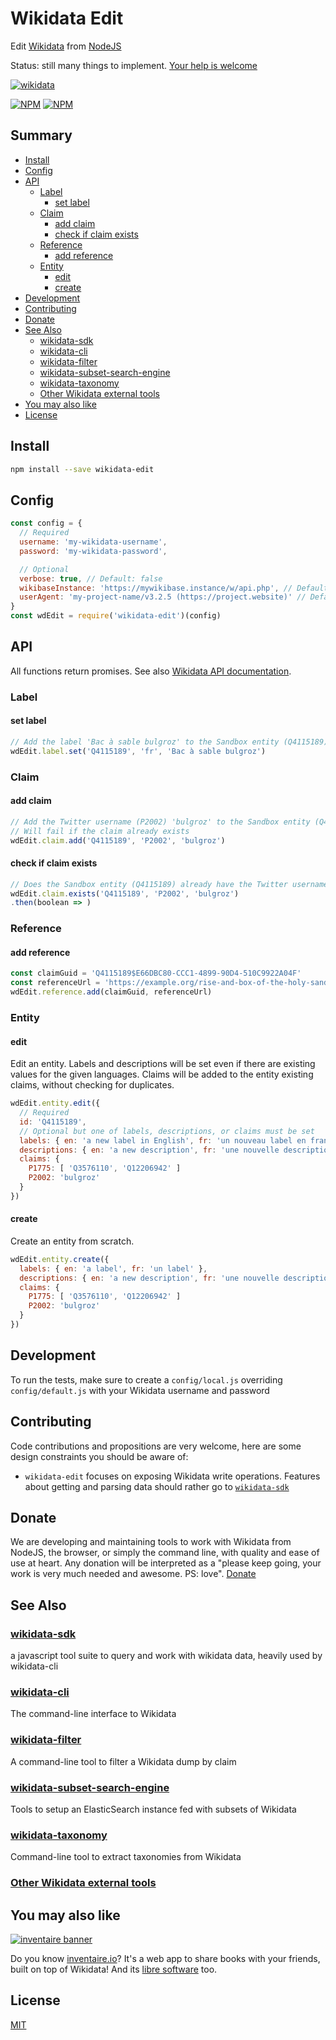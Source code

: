 # Wikidata Edit
Edit [Wikidata](https://wikidata.org) from [NodeJS](https://nodejs.org)

Status: still many things to implement. [Your help is welcome](#contributing)

[![wikidata](https://raw.githubusercontent.com/maxlath/wikidata-sdk/master/assets/wikidata.jpg)](https://wikidata.org)

[![NPM](https://nodei.co/npm/wikidata-edit.png?stars&downloads&downloadRank)](https://npmjs.com/package/wikidata-edit/) [![NPM](https://nodei.co/npm-dl/wikidata-edit.png?months=6&height=3)](https://npmjs.com/package/wikidata-edit/)

## Summary
<!-- START doctoc generated TOC please keep comment here to allow auto update -->
<!-- DON'T EDIT THIS SECTION, INSTEAD RE-RUN doctoc TO UPDATE -->


- [Install](#install)
- [Config](#config)
- [API](#api)
  - [Label](#label)
    - [set label](#set-label)
  - [Claim](#claim)
    - [add claim](#add-claim)
    - [check if claim exists](#check-if-claim-exists)
  - [Reference](#reference)
    - [add reference](#add-reference)
  - [Entity](#entity)
    - [edit](#edit)
    - [create](#create)
- [Development](#development)
- [Contributing](#contributing)
- [Donate](#donate)
- [See Also](#see-also)
  - [wikidata-sdk](#wikidata-sdk)
  - [wikidata-cli](#wikidata-cli)
  - [wikidata-filter](#wikidata-filter)
  - [wikidata-subset-search-engine](#wikidata-subset-search-engine)
  - [wikidata-taxonomy](#wikidata-taxonomy)
  - [Other Wikidata external tools](#other-wikidata-external-tools)
- [You may also like](#you-may-also-like)
- [License](#license)

<!-- END doctoc generated TOC please keep comment here to allow auto update -->

## Install
```sh
npm install --save wikidata-edit
```

## Config
```js
const config = {
  // Required
  username: 'my-wikidata-username',
  password: 'my-wikidata-password',

  // Optional
  verbose: true, // Default: false
  wikibaseInstance: 'https://mywikibase.instance/w/api.php', // Default: https://www.wikidata.org/w/api.php
  userAgent: 'my-project-name/v3.2.5 (https://project.website)' // Default: `wikidata-edit/${pkg.version} (https://github.com/maxlath/wikidata-edit)`
}
const wdEdit = require('wikidata-edit')(config)
```

## API

All functions return promises.
See also [Wikidata API documentation](https://www.wikidata.org/w/api.php).

### Label
#### set label
```js
// Add the label 'Bac à sable bulgroz' to the Sandbox entity (Q4115189) in French
wdEdit.label.set('Q4115189', 'fr', 'Bac à sable bulgroz')
```

### Claim
#### add claim
```js
// Add the Twitter username (P2002) 'bulgroz' to the Sandbox entity (Q4115189)
// Will fail if the claim already exists
wdEdit.claim.add('Q4115189', 'P2002', 'bulgroz')
```
#### check if claim exists
```js
// Does the Sandbox entity (Q4115189) already have the Twitter username (P2002) 'bulgroz'?
wdEdit.claim.exists('Q4115189', 'P2002', 'bulgroz')
.then(boolean => )
```

### Reference

#### add reference

```js
const claimGuid = 'Q4115189$E66DBC80-CCC1-4899-90D4-510C9922A04F'
const referenceUrl = 'https://example.org/rise-and-box-of-the-holy-sand-box'
wdEdit.reference.add(claimGuid, referenceUrl)
```

### Entity

#### edit
Edit an entity. Labels and descriptions will be set even if there are existing values for the given languages. Claims will be added to the entity existing claims, without checking for duplicates.
```js
wdEdit.entity.edit({
  // Required
  id: 'Q4115189',
  // Optional but one of labels, descriptions, or claims must be set
  labels: { en: 'a new label in English', fr: 'un nouveau label en français' },
  descriptions: { en: 'a new description', fr: 'une nouvelle description' },
  claims: {
    P1775: [ 'Q3576110', 'Q12206942' ]
    P2002: 'bulgroz'
  }
})
```

#### create
Create an entity from scratch.
```js
wdEdit.entity.create({
  labels: { en: 'a label', fr: 'un label' },
  descriptions: { en: 'a new description', fr: 'une nouvelle description' },
  claims: {
    P1775: [ 'Q3576110', 'Q12206942' ]
    P2002: 'bulgroz'
  }
})
```

## Development

To run the tests, make sure to create a `config/local.js` overriding `config/default.js` with your Wikidata username and password

## Contributing

Code contributions and propositions are very welcome, here are some design constraints you should be aware of:
* `wikidata-edit` focuses on exposing Wikidata write operations. Features about getting and parsing data should rather go to [`wikidata-sdk`](https://github.com/maxlath/wikidata-sdk)

## Donate

We are developing and maintaining tools to work with Wikidata from NodeJS, the browser, or simply the command line, with quality and ease of use at heart. Any donation will be interpreted as a "please keep going, your work is very much needed and awesome. PS: love". [Donate](https://liberapay.com/WikidataJS)

## See Also

### [wikidata-sdk](https://github.com/maxlath/wikidata-sdk)
a javascript tool suite to query and work with wikidata data, heavily used by wikidata-cli

### [wikidata-cli](https://github.com/maxlath/wikidata-cli)
The command-line interface to Wikidata

### [wikidata-filter](https://github.com/maxlath/wikidata-filter)
A command-line tool to filter a Wikidata dump by claim

### [wikidata-subset-search-engine](https://github.com/inventaire/wikidata-subset-search-engine)
Tools to setup an ElasticSearch instance fed with subsets of Wikidata

### [wikidata-taxonomy](https://github.com/nichtich/wikidata-taxonomy)
Command-line tool to extract taxonomies from Wikidata

### [Other Wikidata external tools](https://www.wikidata.org/wiki/Wikidata:Tools/External_tools)

## You may also like

[![inventaire banner](https://inventaire.io/public/images/inventaire-brittanystevens-13947832357-CC-BY-lighter-blue-4-banner-500px.png)](https://inventaire.io)

Do you know [inventaire.io](https://inventaire.io/)? It's a web app to share books with your friends, built on top of Wikidata! And its [libre software](http://github.com/inventaire/inventaire) too.

## License
[MIT](LICENSE.md)
